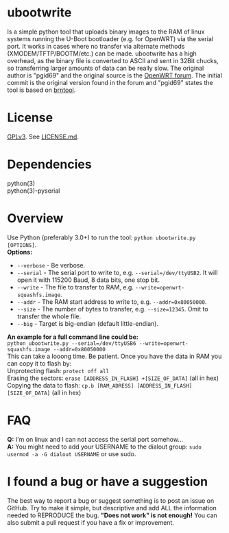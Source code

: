 ubootwrite
========
Is a simple python tool that uploads binary images to the RAM of linux systems running the U-Boot bootloader (e.g. for OpenWRT) via the serial port. It works in cases where no transfer via alternate methods (XMODEM/TFTP/BOOTM/etc.) can be made. ubootwrite has a high overhead, as the binary file is converted to ASCII and sent in 32Bit chucks, so transferring larger amounts of data can be really slow.
The original author is "pgid69" and the original source is the [OpenWRT forum](https://forum.openwrt.org/viewtopic.php?pid=183315#p183315). The initial commit is the original version found in the forum and "pgid69" states the tool is based on [brntool](https://github.com/rvalles/brntool).

License
========
[GPLv3](http://opensource.org/licenses/GPL-3.0). See [LICENSE.md](LICENSE.md).

Dependencies
========
python(3)  
python(3)-pyserial

Overview
========
Use Python (preferably 3.0+) to run the tool: ```python ubootwrite.py [OPTIONS]```.  
**Options:**  
* ```--verbose``` - Be verbose.  
* ```--serial``` - The serial port to write to, e.g. ```--serial=/dev/ttyUSB2```. It will open it with 115200 Baud, 8 data bits, one stop bit.  
* ```--write``` - The file to transfer to RAM, e.g. ```--write=openwrt-squashfs.image```.  
* ```--addr``` - The RAM start address to write to, e.g. ```--addr=0x80050000```.  
* ```--size``` - The number of bytes to transfer, e.g. ```--size=12345```. Omit to transfer the whole file.  
* ```--big``` - Target is big-endian (default little-endian).  

**An example for a full command line could be:**  
```python ubootwrite.py --serial=/dev/ttyUSB6 --write=openwrt-squashfs.image --addr=0x80050000```  
This can take a looong time. Be patient. Once you have the data in RAM you can copy it to flash by:  
Unprotecting flash: ```protect off all```  
Erasing the sectors: ```erase [ADDRESS_IN_FLASH] +[SIZE_OF_DATA]``` (all in hex)  
Copying the data to flash: ```cp.b [RAM_ADRESS] [ADDRESS_IN_FLASH] [SIZE_OF_DATA]``` (all in hex)  

FAQ
========
**Q:** I'm on linux and I can not access the serial port somehow...  
**A:** You might need to add your USERNAME to the dialout group: ```sudo usermod -a -G dialout USERNAME``` or use sudo.  

I found a bug or have a suggestion
========
The best way to report a bug or suggest something is to post an issue on GitHub. Try to make it simple, but descriptive and add ALL the information needed to REPRODUCE the bug. **"Does not work" is not enough!** You can also submit a pull request if you have a fix or improvement.
